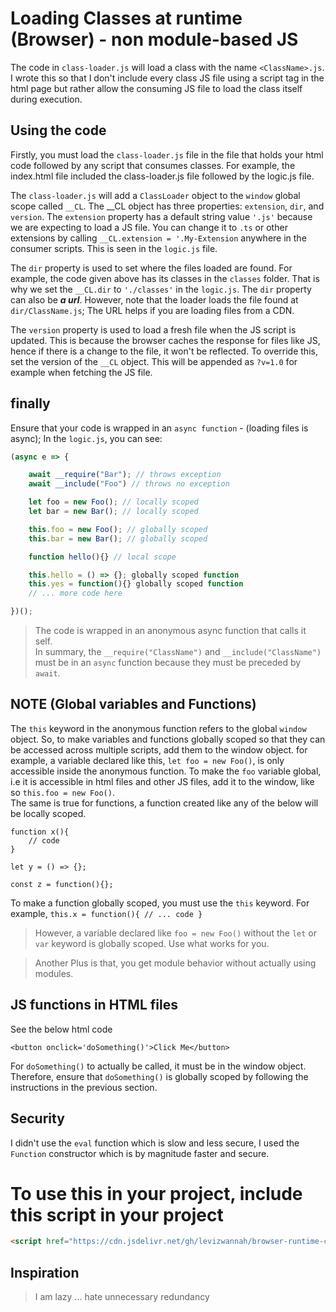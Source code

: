 # Loading Classes at runtime (Browser) - non module-based JS
The code in `class-loader.js` will load a class with the name `<ClassName>.js`. I wrote this so that I don't include every class JS file using a script tag in the html page but rather allow the consuming JS file to load the class itself during execution. 

## Using the code
Firstly, you must load the `class-loader.js` file in the file that holds your html code followed by any script that consumes classes. For example, the index.html file included the class-loader.js file followed by the logic.js file.  
  
The `class-loader.js` will add a `ClassLoader` object to the `window` global scope called `__CL`. The __CL object has three properties: `extension`, `dir`, and `version`. The `extension` property has a default string value `'.js'` because we are expecting to load a JS file. You can change it to `.ts` or other extensions by calling `__CL.extension = '.My-Extension` anywhere in the consumer scripts. This is seen in the `logic.js` file.   

The `dir` property is used to set where the files loaded are found. For example, the code given above has its classes in the `classes` folder. That is why we set the `__CL.dir` to `'./classes'` in the `logic.js`. The `dir` property can also be ***a url***. However, note that the loader loads the file found at `dir/ClassName.js`; The URL helps if you are loading files from a CDN.

The `version` property is used to load a fresh file when the JS script is updated. This is because the browser caches the response for files like JS, hence if there is a change to the file, it won't be reflected. To override this, set the version of the `__CL` object. This will be appended as `?v=1.0` for example when fetching the JS file.

## finally
Ensure that your code is wrapped in an `async function` - (loading files is async);
In the `logic.js`, you can see:
```javascript
(async e => {

    await __require("Bar"); // throws exception
    await __include("Foo") // throws no exception

    let foo = new Foo(); // locally scoped
    let bar = new Bar(); // locally scoped

    this.foo = new Foo(); // globally scoped
    this.bar = new Bar(); // globally scoped

    function hello(){} // local scope

    this.hello = () => {}; globally scoped function
    this.yes = function(){} globally scoped function
    // ... more code here

})();
```
> The code is wrapped in an anonymous async function that calls it self.  
In summary, the  `__require("ClassName")` and `__include("ClassName")` must be in an `async` function because they must be preceded by `await`.   

## NOTE (Global variables and Functions)
The `this` keyword in the anonymous function refers to the global `window` object. So, to make variables and functions globally scoped so that they can be accessed across multiple scripts, add them to the window object. for example, a variable declared like this, `let foo = new Foo()`, is only accessible inside the  anonymous function. To make the `foo` variable global, i.e it is accessible in html files and other JS files, add it to the window, like so `this.foo = new Foo()`.  
The same is true for functions, a function created like any of the below will be locally scoped.
```
function x(){
    // code
}

let y = () => {};

const z = function(){};
```

To make a function globally scoped, you must use the `this` keyword. For example, `this.x = function(){ // ... code }`

> However, a variable declared like `foo = new Foo()` without the `let` or `var` keyword is globally scoped. Use what works for you.  

> Another Plus is that, you get module behavior without actually using modules.

## JS functions in HTML files
See the below html code
```
<button onclick='doSomething()'>Click Me</button>
```
For `doSomething()` to actually be called, it must be in the window object. Therefore, ensure that `doSomething()` is globally scoped by following the instructions in the previous section.

## Security
I didn't use the `eval` function which is slow and less secure, I used the `Function` constructor which is by magnitude faster and secure.

# To use this in your project, include this script in your project
```html 
<script href="https://cdn.jsdelivr.net/gh/levizwannah/browser-runtime-class-loader@latest/class-loader.js"></script>
```

## Inspiration
> I am lazy ... hate unnecessary redundancy
